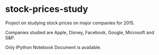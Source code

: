 # stock-prices-study
Project on studying stock prices on major companies for 2015.

Companies studied are Apple, Disney, Facebook, Google, Microsoft and S&P.

Only IPython Notebook Document is available.
